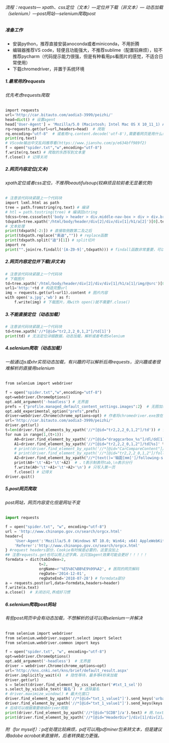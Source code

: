 ###### 流程：requests— xpath、css定位（文本）—定位并下载（非文本）— 动态加载（selenium）—post网站—selenium爬取post
##### 准备工作
- 安装python，推荐直接安装anoconda或者miniconda，不用折腾
- 编辑器推荐VS code，轻便且功能强大，不推荐sublime（配置较麻烦），较不推荐pycharm（代码提示能力很强，但是有种看用ps看图片的感觉，不适合日常使用）
- 下载chromedriver，并置于系统环境
##### 1.最常用的requests
###### 优先考虑requests爬取
```python
import requests
url='http://car.bitauto.com/aodia3-3999/peizhi/'
head=dict() # 设置agent
head['User-Agent'] = 'Mozilla/5.0 (Macintosh; Intel Mac OS X 10_11_1) AppleWebKit/537.36 (KHTML, like Gecko) Chrome/68.0.3440.106 Safari/537.36'  # 添加代理，有些网站回识别requests，加浏览器代理，百利无害
rq=requests.get(url=url,headers=head)  # 爬取
rq.encoding="utf-8"  # 或者用rq.content.decode('utf-8'),需要看网页是用什么编码写的，乱码了考虑utf-8换成gbk
print(rq.text)
# VScode输出中文乱码推荐看(https://www.jianshu.com/p/e634bff989f2)
f = open("spider.txt","w",encoding="utf-8")
f.write(rq.text) # 爬取的东西写到文本里
f.close() # 记得关闭
```
##### 2.网页内容定位(文本)
###### xpath定位或者css定位，不推荐beautifulsoup(较麻烦且较前者无显著优势)
```python
# 注意该代码块紧跟上一个代码块
import lxml.html as path
tree = path.fromstring(rq.text) # 编译
# htl = path.tostring(tree) # 编译回string
tdcss=tree.cssselect('body > header > div.middle-nav-box > div > div.brand-info > h1 > a:nth-child(2)')[0].text_content()  # css定位
tdxpath=tree.xpath('/html/body/header/div[2]/div/div[1]/h1/a[2]')[0].text_content() # xpath定位
# 文本处理
print(tdxpath[-2:]) # 直接取倒数第二及之后
print(tdxpath.replace("奥迪","")) # replace函数
print(tdxpath.split("迪")[1]) # split切片
import re
print("".join(re.findall('[A-Z0-9]',tdxpath))) # findall函数非常重要，可以自己学习
```
##### 2.网页内容定位并下载(非文本)
```python
# 注意该代码块紧跟上一个代码块
# 下载图片
td=tree.xpath('/html/body/header/div[2]/div/div[1]/h1/a[1]/img/@src')[0] # 用@取属性
url1='http:'+td # 构造完整url
img = requests.get(url=url1).content # 图片内容
with open('a.jpg','wb') as f:
    f.write(img) # 下载图片，用with open()就不需要f.close()
```
##### 3.不能直接定位（动态加载）
```python
# 注意该代码块紧跟上一个代码块
td=tree.xpath('//*[@id="tr2,2,2_0,1,2"]/td[1]')
print(td) # 无法定位详细数据，动态加载，解析或者考虑Selenium
```
##### 4.selenium爬取（动态加载）
###### 一般通过js或xhr实现动态加载，有兴趣的可以解析后用requests，没兴趣或者很难解析的直接用selenium
```python
from selenium import webdriver

f = open("spider.txt","w",encoding="utf-8")
opt=webdriver.ChromeOptions()
opt.add_argument('-headless') # 无界面
prefs = {"profile.managed_default_content_settings.images":2}  # 无图加载，更快
opt.add_experimental_option("prefs",prefs)
driver=webdriver.Chrome(chrome_options=opt) # 作者将chromedriver.exe放在系统环境下了
url='http://car.bitauto.com/aodia3-3999/peizhi/'
driver.get(url)
t=len(driver.find_elements_by_xpath('//*[@id="tr2,2,2_0,1,2"]/td')) # 计算有多少个td标签
for num in range(1,(t+1)):
    A0=driver.find_element_by_xpath('//*[@id="draggcarbox_%s"]/dl/dd[1]/a' % str(num-1)).text
    A1=driver.find_element_by_xpath('//*[@id="tr2,2,2_0,1,2"]/td[%s]' % str(num)).text # %s代表一个字符串，str表示转换成字符串，text表示取文字部分
    # print(driver.find_element_by_xpath('//*[@id="CarCompareContent"]/table/tbody/tr[20]/td[%s]' % str(num)).text)
    # print(driver.find_element_by_xpath('//*[@id="tr2,2,2_0,1,2"]/following-sibling::tr[1]/td[%s]'% str(num)).text) # 以id为准，变一个，翻页爬虫时更加稳定
    A2=driver.find_element_by_xpath("//*[text()='轴距[mm]']/following-sibling::td[%s]" % str(num)).text  # 以文字为准，变一个，翻页爬虫时更加稳定，following-sibling表示下兄弟节点
    print(A0+'\t'+A1+'\t'+A2)  # 、t表示制表符tab,\n表示分行
    f.write(A0+'\t'+A1+'\t'+A2+'\n') # 只写入第一页
    f.close() # 记得关
driver.quit()
```
##### 5.post网页爬取
###### post网站，网页内容变化但是网址不变
```python
import requests

f = open("spider.txt", "w", encoding="utf-8")
url = 'http://www.chinanpo.gov.cn/search/orgcx.html'
header={
    'User-Agent':'Mozilla/5.0 (Windows NT 10.0; Win64; x64) AppleWebKit/537.36 (KHTML, like Gecko) Chrome/78.0.3904.97 Safari/537.36',
    'Referer':'http://www.chinanpo.gov.cn/search/orgcx.html'
} #request headers部分，Cookie有时候是必要的，这里没加上
## 注意requests.get也可以用上述字典，比只加agent效果可能会更好！！！！！
formdata = dict(tabIndex=2,
               t=2,
               orgName=r'%E5%8C%BB%E9%99%A2', # 医院的网页解码
               regDate='2014-12-01',
               regDateEnd='2018-07-28') # formdata部分
a = requests.post(url,data=formdata,headers=header)
f.write(a.text)
a.close()  # 关闭访问,养成好习惯​
```
##### 6.selenium爬取post网站
###### 有些post网页中会有动态加载，不想解析的话可以用selenium一并解决
```python
from selenium import webdriver
from selenium.webdriver.support.select import Select
from selenium.webdriver.common import keys

f = open("spider.txt", "w", encoding="utf-8")
opt=webdriver.ChromeOptions()
opt.add_argument('-headless')  # 无界面
driver = webdriver.Chrome(chrome_options=opt)
url='http://kns.cnki.net/kns/brief/default_result.aspx'
driver.implicitly_wait(4)  # 隐性等待，最多等4秒来加载
driver.get(url)
s = Select(driver.find_element_by_css_selector('#txt_1_sel'))
s.select_by_visible_text('篇名')  # 选择篇名
# driver.maximize_window() # 最大化窗口
driver.find_element_by_xpath('//*[@id="txt_1_value1"]').send_keys('urbanization economic')  # 输入关键词
driver.find_element_by_xpath('//*[@id="txt_1_value1"]').send_keys(keys.Keys.RETURN)  # 回车
# 后续可以根据需要继续driver爬取
print(driver.find_element_by_xpath('//*[@id="SCDB"]/a').text) # 用.text来取文本部分
print(driver.find_element_by_xpath('//*[@id="HeaderDiv"]/div[1]/div[2]/a/img[1]').get_attribute("src")) # 用.get_attribute来获取属性
```
###### 附（for myself）：pdf处理比较麻烦，pdf可以用pdfminer包来转文本，但是建议用adobe acrobat来直接转，后者转换能力更强。
